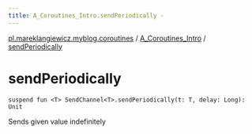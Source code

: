 ```yaml
---
title: A_Coroutines_Intro.sendPeriodically - 
---
```


[pl.mareklangiewicz.myblog.coroutines](../index.md) / [A_Coroutines_Intro](index.md) / [sendPeriodically](.)

# sendPeriodically

`suspend fun <T> SendChannel<T>.sendPeriodically(t: T, delay: Long): Unit`

Sends given value indefinitely

